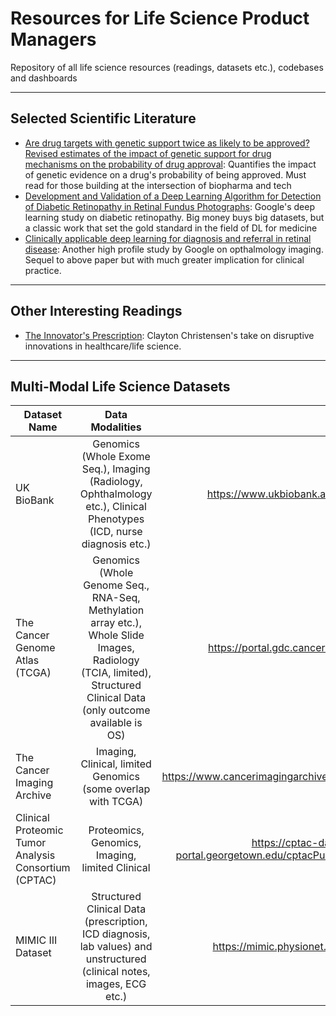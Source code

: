 # Resources for Life Science Product Managers
Repository of all life science resources (readings, datasets etc.), codebases and dashboards

---
## Selected Scientific Literature
- [Are drug targets with genetic support twice as likely to be approved? Revised estimates of the impact of genetic support for drug mechanisms on the probability of drug approval](https://journals.plos.org/plosgenetics/article?id=10.1371/journal.pgen.1008489): Quantifies the impact of genetic evidence on a drug's probability of being approved. Must read for those building at the intersection of biopharma and tech
- [Development and Validation of a Deep Learning Algorithm for Detection of Diabetic Retinopathy
in Retinal Fundus Photographs](https://static.googleusercontent.com/media/research.google.com/en//pubs/archive/45732.pdf): Google's deep learning study on diabetic retinopathy. Big money buys big datasets, but a classic work that set the gold standard in the field of DL for medicine 
- [Clinically applicable deep learning for diagnosis and referral in retinal disease](https://www.nature.com/articles/s41591-018-0107-6): Another high profile study by Google on opthalmology imaging. Sequel to above paper but with much greater implication for clinical practice.

---
## Other Interesting Readings
- [The Innovator's Prescription](http://claytonchristensen.com/books/the-innovators-prescription/): Clayton Christensen's take on disruptive innovations in healthcare/life science. 
---
## Multi-Modal Life Science Datasets
| Dataset Name       | Data Modalities           |  Link |
| ------------- |:-------------:| -----:|
| UK BioBank      | Genomics (Whole Exome Seq.), Imaging (Radiology, Ophthalmology etc.), Clinical Phenotypes (ICD, nurse diagnosis etc.) | https://www.ukbiobank.ac.uk |
| The Cancer Genome Atlas (TCGA)| Genomics (Whole Genome Seq., RNA-Seq, Methylation array etc.), Whole Slide Images, Radiology (TCIA, limited), Structured Clinical Data (only outcome available is OS) | https://portal.gdc.cancer.gov |
| The Cancer Imaging Archive | Imaging, Clinical, limited Genomics (some overlap with TCGA) | https://www.cancerimagingarchive.net |
|  Clinical Proteomic Tumor Analysis Consortium (CPTAC) | Proteomics, Genomics, Imaging, limited Clinical      |    https://cptac-data-portal.georgetown.edu/cptacPublic/ |
| MIMIC III Dataset | Structured Clinical Data (prescription, ICD diagnosis, lab values) and unstructured (clinical notes, images, ECG etc.) | https://mimic.physionet.org/ |
